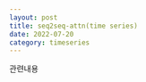 ```yaml
---
layout: post
title: seq2seq-attn(time series)
date: 2022-07-20
category: timeseries
---
```




관련내용

